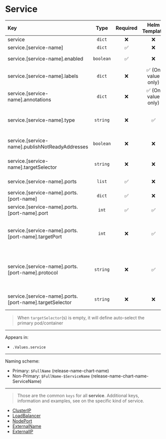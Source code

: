 # Service

| Key                                                     |   Type    | Required |   Helm Template    |      Default       | Description                                                                                                                           |
| :------------------------------------------------------ | :-------: | :------: | :----------------: | :----------------: | :------------------------------------------------------------------------------------------------------------------------------------ |
| service                                                 |  `dict`   |    ❌    |         ❌         |        `{}`        | Define the service as dicts                                                                                                           |
| service.[service-name]                                  |  `dict`   |    ✅    |         ❌         |        `{}`        | Holds service definition                                                                                                              |
| service.[service-name].enabled                          | `boolean` |    ✅    |         ❌         |      `false`       | Enables or Disables the service                                                                                                       |
| service.[service-name].labels                           |  `dict`   |    ❌    | ✅ (On value only) |        `{}`        | Additional labels for service                                                                                                         |
| service.[service-name].annotations                      |  `dict`   |    ❌    | ✅ (On value only) |        `{}`        | Additional annotations for service                                                                                                    |
| service.[service-name].type                             | `string`  |    ❌    |         ✅         |    `ClusterIP`     | Define the service type (ClusterIP, LoadBalancer, NodePort, ExternalIP, ExternalName)                                                 |
| service.[service-name].publishNotReadyAddresses         | `boolean` |    ❌    |         ❌         |      `false`       | Define whether to publishNotReadyAddresses or not                                                                                     |
| service.[service-name].targetSelector                   | `string`  |    ❌    |         ❌         |        `""`        | Define the pod to link the service, by default will use the primary pod                                                               |
| service.[service-name].ports                            |  `list`   |    ✅    |         ❌         |        `{}`        | Define the ports of the service                                                                                                       |
| service.[service-name].ports.[port-name]                |  `dict`   |    ✅    |         ❌         |        `{}`        | Define the port dict                                                                                                                  |
| service.[service-name].ports.[port-name].port           |   `int`   |    ✅    |         ✅         |                    | Define the port that will be exposed by the service                                                                                   |
| service.[service-name].ports.[port-name].targetPort     |   `int`   |    ❌    |         ✅         | `[port-name].port` | Define the target port (No named ports, as this will be used to assign the containerPort to containers)                               |
| service.[service-name].ports.[port-name].protocol       | `string`  |    ❌    |         ✅         |       `TCP`        | Define the port protocol (HTTP, HTTPS, TCP, UDP). (Also used by the container probes, HTTP and HTTPS are converted to TCP on service) |
| service.[service-name].ports.[port-name].targetSelector | `string`  |    ❌    |         ❌         |       `TCP`        | Define the container to link this port (Must be on under the pod linked above)                                                        |

> When `targetSelector`(s) is empty, it will define auto-select the primary pod/container

---

Appears in:

- `.Values.service`

---

Naming scheme:

- Primary: `$FullName` (release-name-chart-name)
- Non-Primary: `$FullName-$ServiceName` (release-name-chart-name-ServiceName)

---

> Those are the common `keys` for all **service**.
> Additional keys, information and examples, see on the specific kind of service.

- [ClusterIP](ClusterIP.md)
- [LoadBalancer](LoadBalancer.md)
- [NodePort](NodePort.md)
- [ExternalName](ExternalName.md)
- [ExternalIP](ExternalIP.md)
